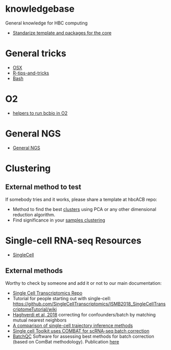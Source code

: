 # knowledgebase
General knowledge for HBC computing

* [Standarize template and packages for the core](http://bioinformatics.sph.harvard.edu/hbcABC/)

# General tricks

* [OSX](https://github.com/hbc/knowledgebase/blob/master/OSX.md)
* [R-tips-and-tricks](https://github.com/hbc/knowledgebase/blob/master/R-tips-and-tricks.md)
* [Bash](https://github.com/hbc/knowledgebase/blob/master/Bash.md)

# O2

* [helpers to run bcbio in O2](https://code.harvard.edu/HSPH/hbc_bcbio_o2)

# General NGS

* [General NGS](https://github.com/hbc/knowledgebase/blob/master/GeneralNGS.md)

# Clustering

## External method to test 

If somebody tries and it works, please share a template at hbcACB repo:

* Method to find the best [clusters](https://www.bioconductor.org/help/course-materials/2016/BioC2016/ConcurrentWorkshops1/Risso/clusterExperiment.html) using PCA or any other dimensional reduction algorithm.
* Find significance in your [samples clustering](https://bioconductor.org/packages/release/bioc/vignettes/ClusterSignificance/inst/doc/ClusterSignificance-vignette.html)

# Single-cell RNA-seq Resources

* [SingleCell](https://github.com/hbc/knowledgebase/blob/master/Single-Cell.md)

## External methods

Worthy to check by someone and add it or not to our main documentation:

* [Single Cell Transcriptomics Repo](https://github.com/SingleCellTranscriptomics)
* Tutorial for people starting out with single-cell: 
https://github.com/SingleCellTranscriptomics/ISMB2018_SingleCellTranscriptomeTutorial/wiki
* [Haghverdi et al, 2018](https://europepmc.org/abstract/med/29608177) correcting for confounders/batch by matching mutual nearest neighbors
* [A comparison of single-cell trajectory inference methods](https://www.biorxiv.org/content/early/2018/03/05/276907)
* [Single cell Toolkit uses COMBAT for scRNA-seq batch correction](https://compbiomed.github.io/sctk_docs/articles/v03-tab01_Upload.html)
* [BatchQC](https://bioconductor.org/packages/release/bioc/html/BatchQC.html) Software for assessing best methods for batch correction (based on ComBat methodology). Publication [here](https://bmcbioinformatics.biomedcentral.com/articles/10.1186/s12859-018-2263-6)


